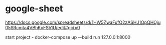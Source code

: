 # google-sheet
https://docs.google.com/spreadsheets/d/1HW5ZwaFufO2zASHJ1OpQHOju05SRcmta4VBhKxFSh1U/edit#gid=0

start project - docker-compose up --build
run 127.0.0.1:8000
